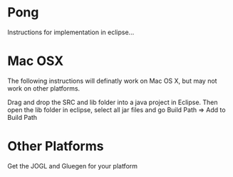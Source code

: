 Pong
====

Instructions for implementation in eclipse...

Mac OSX
===

The following instructions will definatly work on Mac OS X, but may not work on other platforms.

Drag and drop the SRC and lib folder into a java project in Eclipse.  Then open the lib folder in eclipse, select all jar files and go Build Path => Add to Build Path

Other Platforms
===

Get the JOGL and Gluegen for your platform
